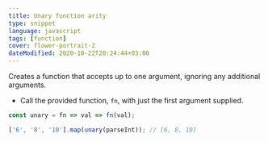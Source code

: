 ```yaml
---
title: Unary function arity
type: snippet
language: javascript
tags: [function]
cover: flower-portrait-2
dateModified: 2020-10-22T20:24:44+03:00
---
```


Creates a function that accepts up to one argument, ignoring any additional arguments.

- Call the provided function, `fn`, with just the first argument supplied.

```js
const unary = fn => val => fn(val);
```

```js
['6', '8', '10'].map(unary(parseInt)); // [6, 8, 10]
```
